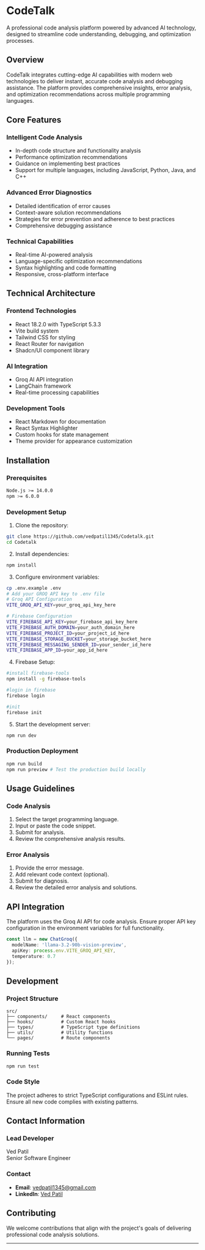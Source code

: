 # CodeTalk

A professional code analysis platform powered by advanced AI technology, designed to streamline code understanding, debugging, and optimization processes.

## Overview

CodeTalk integrates cutting-edge AI capabilities with modern web technologies to deliver instant, accurate code analysis and debugging assistance. The platform provides comprehensive insights, error analysis, and optimization recommendations across multiple programming languages.

## Core Features

### Intelligent Code Analysis

- In-depth code structure and functionality analysis
- Performance optimization recommendations
- Guidance on implementing best practices
- Support for multiple languages, including JavaScript, Python, Java, and C++

### Advanced Error Diagnostics

- Detailed identification of error causes
- Context-aware solution recommendations
- Strategies for error prevention and adherence to best practices
- Comprehensive debugging assistance

### Technical Capabilities

- Real-time AI-powered analysis
- Language-specific optimization recommendations
- Syntax highlighting and code formatting
- Responsive, cross-platform interface

## Technical Architecture

### Frontend Technologies

- React 18.2.0 with TypeScript 5.3.3
- Vite build system
- Tailwind CSS for styling
- React Router for navigation
- Shadcn/UI component library

### AI Integration

- Groq AI API integration
- LangChain framework
- Real-time processing capabilities

### Development Tools

- React Markdown for documentation
- React Syntax Highlighter
- Custom hooks for state management
- Theme provider for appearance customization

## Installation

### Prerequisites

```bash
Node.js >= 14.0.0
npm >= 6.0.0
```

### Development Setup

1. Clone the repository:

```bash
git clone https://github.com/vedpatil1345/Codetalk.git
cd Codetalk
```

2. Install dependencies:

```bash
npm install
```

3. Configure environment variables:

```bash
cp .env.example .env
# Add your GROQ API key to .env file
# Groq API Configuration
VITE_GROQ_API_KEY=your_groq_api_key_here

# Firebase Configuration
VITE_FIREBASE_API_KEY=your_firebase_api_key_here
VITE_FIREBASE_AUTH_DOMAIN=your_auth_domain_here
VITE_FIREBASE_PROJECT_ID=your_project_id_here
VITE_FIREBASE_STORAGE_BUCKET=your_storage_bucket_here
VITE_FIREBASE_MESSAGING_SENDER_ID=your_sender_id_here
VITE_FIREBASE_APP_ID=your_app_id_here
```
4. Firebase Setup:
```bash
#install firebase-tools 
npm install -g firebase-tools

#login in firebase
firebase login

#init
firebase init
```

5. Start the development server:

```bash
npm run dev
```

### Production Deployment

```bash
npm run build
npm run preview # Test the production build locally
```

## Usage Guidelines

### Code Analysis

1. Select the target programming language.
2. Input or paste the code snippet.
3. Submit for analysis.
4. Review the comprehensive analysis results.

### Error Analysis

1. Provide the error message.
2. Add relevant code context (optional).
3. Submit for diagnosis.
4. Review the detailed error analysis and solutions.

## API Integration

The platform uses the Groq AI API for code analysis. Ensure proper API key configuration in the environment variables for full functionality.

```typescript
const llm = new ChatGroq({
  modelName: 'llama-3.2-90b-vision-preview',
  apiKey: process.env.VITE_GROQ_API_KEY,
  temperature: 0.7
});
```

## Development

### Project Structure

```
src/
├── components/     # React components
├── hooks/          # Custom React hooks
├── types/          # TypeScript type definitions
├── utils/          # Utility functions
└── pages/          # Route components
```

### Running Tests

```bash
npm run test
```

### Code Style

The project adheres to strict TypeScript configurations and ESLint rules. Ensure all new code complies with existing patterns.

## Contact Information

### Lead Developer

Ved Patil\
Senior Software Engineer

### Contact

- **Email**: [vedpatil1345@gmail.com](mailto\:vedpatil1345@gmail.com)
- **LinkedIn**: [Ved Patil](https://www.linkedin.com/in/ved-patila71968250)


## Contributing

We welcome contributions that align with the project's goals of delivering professional code analysis solutions.&#x20;



---

